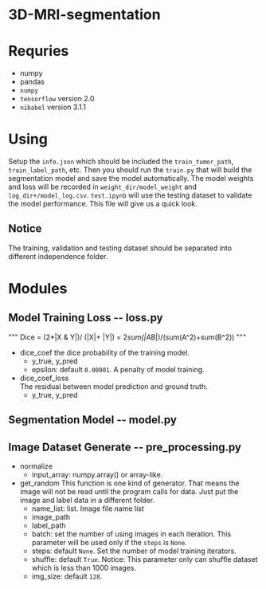 # 3D-MRI-segmentation
# Requries
* numpy
* pandas
* `numpy`
* `tensorflow` version 2.0
* `nibabel` version 3.1.1
# Using
Setup the `info.json` which should be included the `train_tumor_path`, `train_label_path`, etc. Then you should run the `train.py` that will build the segmentation model and save the model automatically. The model weights and loss will be recorded in `weight_dir/model_weight` and `log_dir+/model_log.csv`. `test.ipynb` will use the testing dataset to validate the model performance. This file will give us a quick look.

## Notice ###
The training, validation and testing dataset should be separated into different independence folder.

# Modules
## Model Training Loss -- loss.py
"""
    Dice = (2*|X & Y|)/ (|X|+ |Y|)
         =  2*sum(|A*B|)/(sum(A^2)+sum(B^2))
"""
* dice_coef
  the dice probability of the training model.
  * y_true, y_pred
  * epsilon: default `0.00001`. A penalty of model training.
* dice_coef_loss  
  The residual between model prediction and ground truth.
  * y_true, y_pred
## Segmentation Model -- model.py  
## Image Dataset Generate -- pre_processing.py
* normalize
  * input_array: numpy.array() or array-like. 
* get_random 
  This function is one kind of generator. That means the image will not be read until the program calls for data. Just put the image and label data in a different folder.
  * name_list: list. Image file name list
  * image_path
  * label_path
  * batch: set the number of using images in each iteration. This parameter will be used only if the `steps` is `None`.
  * steps: default `None`. Set the number of model training iterators.
  * shuffle: default `True`. Notice: This parameter only can shuffle dataset which is less than 1000 images.
  * img_size: default `128`.

